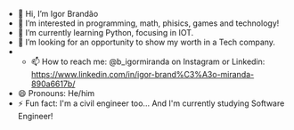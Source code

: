 - 👋 Hi, I’m Igor Brandão
- 👀 I’m interested in programming, math, phisics, games and technology!
- 🌱 I’m currently learning Python, focusing in IOT.
- 💞️ I’m looking for an opportunity to show my worth in a Tech company.
- - 📫 How to reach me: @b_igormiranda on Instagram or Linkedin: https://www.linkedin.com/in/igor-brand%C3%A3o-miranda-890a6617b/
- 😄 Pronouns: He/him
- ⚡ Fun fact: I'm a civil engineer too... And I'm currently studying Software Engineer!

<!---
Eagle-Aps/Eagle-Aps is a ✨ special ✨ repository because its `README.md` (this file) appears on your GitHub profile.
You can click the Preview link to take a look at your changes.
--->
